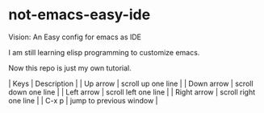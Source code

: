 not-emacs-easy-ide
==============

Vision: An Easy config for emacs as IDE
  
I am still learning elisp programming to customize emacs.
  
Now this repo is just my own tutorial.

| Keys | Description |
| Up arrow | scroll up one line |
| Down arrow | scroll down one line |
| Left arrow | scroll left one line |
| Right arrow | scroll right one line |
| C-x p | jump to previous window |
